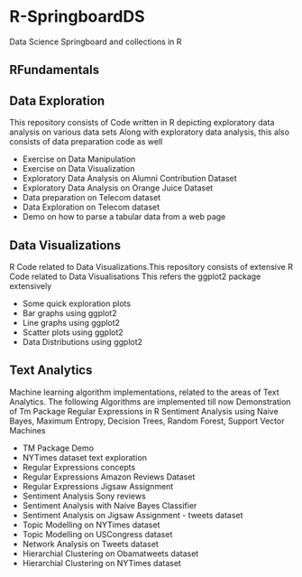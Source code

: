 # R-SpringboardDS
Data Science Springboard and collections in R

## RFundamentals

## Data Exploration
This repository consists of Code written in R depicting exploratory data analysis on various data sets Along with exploratory data analysis, this also consists of data preparation code as well

* Exercise on Data Manipulation
* Exercise on Data Visualization
* Exploratory Data Analysis on Alumni Contribution Dataset
* Exploratory Data Analysis on Orange Juice Dataset
* Data preparation on Telecom dataset
* Data Exploration on Telecom dataset
* Demo on how to parse a tabular data from a web page

## Data Visualizations
R Code related to Data Visualizations.This repository consists of extensive R Code related to Data Visualisations This refers the ggplot2 package extensively

* Some quick exploration plots
* Bar graphs using ggplot2
* Line graphs using ggplot2
* Scatter plots using ggplot2
* Data Distributions using ggplot2

## Text Analytics
Machine learning algorithm implementations, related to the areas of Text Analytics. The following Algorithms are implemented till now Demonstration of Tm Package Regular Expressions in R Sentiment Analysis using Naive Bayes, Maximum Entropy, Decision Trees, Random Forest, Support Vector Machines

* TM Package Demo
* NYTimes dataset text exploration
* Regular Expressions concepts
* Regular Expressions Amazon Reviews Dataset
* Regular Expressions Jigsaw Assignment
* Sentiment Analysis Sony reviews
* Sentiment Analysis with Naive Bayes Classifier
* Sentiment Analysis on Jigsaw Assignment - tweets dataset
* Topic Modelling on NYTimes dataset
* Topic Modelling on USCongress dataset
* Network Analysis on Tweets dataset
* Hierarchial Clustering on Obamatweets dataset
* Hierarchial Clustering on NYTimes dataset
